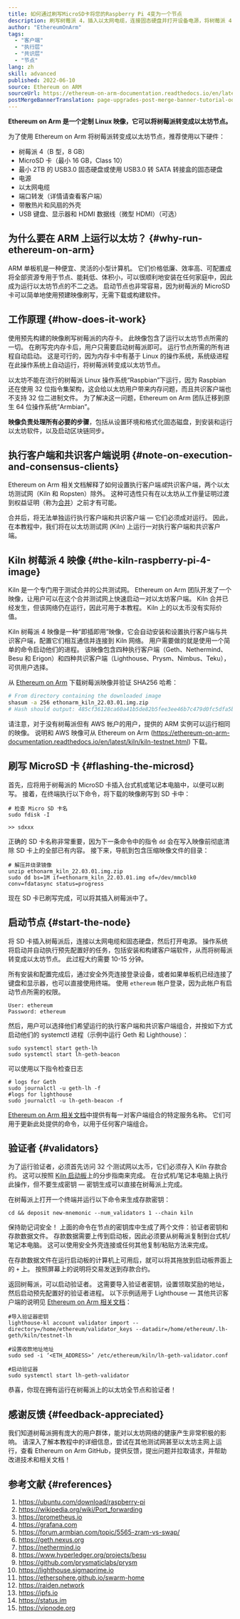 ```yaml
---
title: 如何通过刷写MicroSD卡将您的Raspberry Pi 4变为一个节点
description: 刷写树莓派 4，插入以太网电缆，连接固态硬盘并打开设备电源，将树莓派 4 变为以太坊全节点 + 验证者。
author: "EthereumOnArm"
tags:
  - "客户端"
  - "执行层"
  - "共识层"
  - "节点"
lang: zh
skill: advanced
published: 2022-06-10
source: Ethereum on ARM
sourceUrl: https://ethereum-on-arm-documentation.readthedocs.io/en/latest/kiln/kiln-testnet.html
postMergeBannerTranslation: page-upgrades-post-merge-banner-tutorial-ood
---
```


**Ethereum on Arm 是一个定制 Linux 映像，它可以将树莓派转变成以太坊节点。**

为了使用 Ethereum on Arm 将树莓派转变成以太坊节点，推荐使用以下硬件：

- 树莓派 4（B 型，8 GB）
- MicroSD 卡（最小 16 GB，Class 10）
- 最小 2TB 的 USB3.0 固态硬盘或使用 USB3.0 转 SATA 转接盒的固态硬盘
- 电源
- 以太网电缆
- 端口转发（详情请查看客户端）
- 带散热片和风扇的外壳
- USB 键盘、显示器和 HDMI 数据线（微型 HDMI）（可选）

## 为什么要在 ARM 上运行以太坊？ {#why-run-ethereum-on-arm}

ARM 单板机是一种便宜、灵活的小型计算机。 它们价格低廉、效率高、可配置成将全部资源专用于节点、能耗低、体积小，可以很顺利地安装在任何家庭中，因此成为运行以太坊节点的不二之选。 启动节点也非常容易，因为树莓派的 MicroSD 卡可以简单地使用预建映像刷写，无需下载或构建软件。

## 工作原理 {#how-does-it-work}

使用预先构建的映像刷写树莓派的内存卡。 此映像包含了运行以太坊节点所需的一切。 在刷写完内存卡后，用户只需要启动树莓派即可。 运行节点所需的所有进程自动启动。 这是可行的，因为内存卡中有基于 Linux 的操作系统，系统级进程在此操作系统上自动运行，将树莓派转变成以太坊节点。

以太坊不能在流行的树莓派 Linux 操作系统“Raspbian”下运行，因为 Raspbian 还在使用 32 位指令集架构，这会给以太坊用户带来内存问题，而且共识客户端也不支持 32 位二进制文件。 为了解决这一问题，Ethereum on Arm 团队迁移到原生 64 位操作系统“Armbian”。

**映像负责处理所有必要的步骤**，包括从设置环境和格式化固态磁盘，到安装和运行以太坊软件，以及启动区块链同步。

## 执行客户端和共识客户端说明 {#note-on-execution-and-consensus-clients}

Ethereum on Arm 相关文档解释了如何设置执行客户端*或*共识客户端，两个以太坊测试网（Kiln 和 Ropsten）除外。 这种可选性只有在以太坊从工作量证明过渡到权益证明（称为[合并](/upgrades/merge)）之前才有可能。

<InfoBanner>
合并后，将无法单独运行执行客户端和共识客户端 — 它们必须成对运行。 因此，在本教程中，我们将在以太坊测试网 (Kiln) 上运行一对执行客户端和共识客户端。
</InfoBanner>

## Kiln 树莓派 4 映像 {#the-kiln-raspberry-pi-4-image}

Kiln 是一个专门用于测试合并的公共测试网。 Ethereum on Arm 团队开发了一个映像，让用户可以在这个合并测试网上快速启动一对以太坊客户端。 Kiln 合并已经发生，但该网络仍在运行，因此可用于本教程。 Kiln 上的以太币没有实际价值。

Kiln 树莓派 4 映像是一种“即插即用”映像，它会自动安装和设置执行客户端与共识客户端，配置它们相互通信并连接到 Kiln 网络。 用户需要做的就是使用一个简单的命令启动他们的进程。 该映像包含四种执行客户端（Geth、Nethermind、Besu 和 Erigon）和四种共识客户端（Lighthouse、Prysm、Nimbus、Teku），可供用户选择。

从 [Ethereum on Arm](https://ethereumonarm-my.sharepoint.com/:u:/p/dlosada/ES56R_SuvaVFkiMO1Tgnf6kB7lEbBfla5c2c18E3WQRJzA?download=1) 下载树莓派映像并验证 SHA256 哈希：

```sh
# From directory containing the downloaded image
shasum -a 256 ethonarm_kiln_22.03.01.img.zip
# Hash should output: 485cf36128ca60a41b5de82b5fee3ee46b7c479d0fc5dfa5b9341764414c4c57
```

请注意，对于没有树莓派但有 AWS 帐户的用户，提供的 ARM 实例可以运行相同的映像。 说明和 AWS 映像可从 Ethereum on Arm (https://ethereum-on-arm-documentation.readthedocs.io/en/latest/kiln/kiln-testnet.html) 下载。

## 刷写 MicroSD 卡 {#flashing-the-microsd}

首先，应将用于树莓派的 MicroSD 卡插入台式机或笔记本电脑中，以便可以刷写。 接着，在终端执行以下命令，将下载的映像刷写到 SD 卡中：

```shell
# 检查 Micro SD 卡名
sudo fdisk -I

>> sdxxx
```

正确的 SD 卡名称非常重要，因为下一条命令中的指令 `dd` 会在写入映像前彻底清除 SD 卡上的全部已有内容。 接下来，导航到包含压缩映像文件的目录：

```shell
# 解压并烧录镜像
unzip ethonarm_kiln_22.03.01.img.zip
sudo dd bs=1M if=ethonarm_kiln_22.03.01.img of=/dev/mmcblk0 conv=fdatasync status=progress
```

现在 SD 卡已刷写完成，可以将其插入树莓派中了。

## 启动节点 {#start-the-node}

将 SD 卡插入树莓派后，连接以太网电缆和固态硬盘，然后打开电源。 操作系统将启动并自动执行预先配置好的任务，包括安装和构建客户端软件，从而将树莓派转变成以太坊节点。 此过程大约需要 10-15 分钟。

所有安装和配置完成后，通过安全外壳连接登录设备，或者如果单板机已经连接了键盘和显示器，也可以直接使用终端。 使用 `ethereum` 帐户登录，因为此帐户有启动节点所需的权限。

```shell
User: ethereum
Password: ethereum
```

然后，用户可以选择他们希望运行的执行客户端和共识客户端组合，并按如下方式启动他们的 systemctl 进程（示例中运行 Geth 和 Lighthouse）：

```shell
sudo systemctl start geth-lh
sudo systemctl start lh-geth-beacon
```

可以使用以下指令检查日志

```shell
# logs for Geth
sudo journalctl -u geth-lh -f
#logs for lighthouse
sudo journalctl -u lh-geth-beacon -f
```

[Ethereum on Arm 相关文档](https://ethereum-on-arm-documentation.readthedocs.io/en/latest/kiln/kiln-testnet.html#id2)中提供有每一对客户端组合的特定服务名称。 它们可用于更新此处提供的命令，以用于任何客户端组合。

## 验证者 {#validators}

为了运行验证者，必须首先访问 32 个测试网以太币，它们必须存入 Kiln 存款合约。 这可以按照 [Kiln 启动板](https://kiln.launchpad.nexus.org/en/)上的分步指南来完成。 在台式机/笔记本电脑上执行此操作，但不要生成密钥 — 密钥生成可以直接在树莓派上完成。

在树莓派上打开一个终端并运行以下命令来生成存款密钥：

```
cd && deposit new-mnemonic --num_validators 1 --chain kiln
```

保持助记词安全！ 上面的命令在节点的密钥库中生成了两个文件：验证者密钥和存款数据文件。 存款数据需要上传到启动板，因此必须要从树莓派复制到台式机/笔记本电脑。 这可以使用安全外壳连接或任何其他复制/粘贴方法来完成。

在存款数据文件在运行启动板的计算机上可用后，就可以将其拖放到启动板界面上的 `+` 上。 按照屏幕上的说明将交易发送到存款合约。

返回树莓派，可以启动验证者。 这需要导入验证者密钥，设置领取奖励的地址，然后启动预先配置好的验证者进程。 以下示例适用于 Lighthouse — 其他共识客户端的说明见 [Ethereum on Arm 相关文档](https://ethereum-on-arm-documentation.readthedocs.io/en/latest/kiln/kiln-testnet.html#lighthouse)：

```shell
#导入验证器密钥
lighthouse-kl account validator import --directory=/home/ethereum/validator_keys --datadir=/home/ethereum/.lh-geth/kiln/testnet-lh

#设置收款地址地址
sudo sed -i ‘<ETH_ADDRESS>’ /etc/ethereum/kiln/lh-geth-validator.conf

#启动验证器
sudo systemctl start lh-geth-validator
```

恭喜，你现在拥有运行在树莓派上的以太坊全节点和验证者！

## 感谢反馈 {#feedback-appreciated}

我们知道树莓派拥有庞大的用户群体，能对以太坊网络的健康产生非常积极的影响。 请深入了解本教程中的详细信息，尝试在其他测试网甚至以太坊主网上运行，查看 Ethereum on Arm GitHub，提供反馈，提出问题并拉取请求，并帮助改进技术和相关文档！

## 参考文献 {#references}

1. https://ubuntu.com/download/raspberry-pi
2. https://wikipedia.org/wiki/Port_forwarding
3. https://prometheus.io
4. https://grafana.com
5. https://forum.armbian.com/topic/5565-zram-vs-swap/
6. https://geth.nexus.org
7. https://nethermind.io
8. https://www.hyperledger.org/projects/besu
9. https://github.com/prysmaticlabs/prysm
10. https://lighthouse.sigmaprime.io
11. https://ethersphere.github.io/swarm-home
12. https://raiden.network
13. https://ipfs.io
14. https://status.im
15. https://vipnode.org

